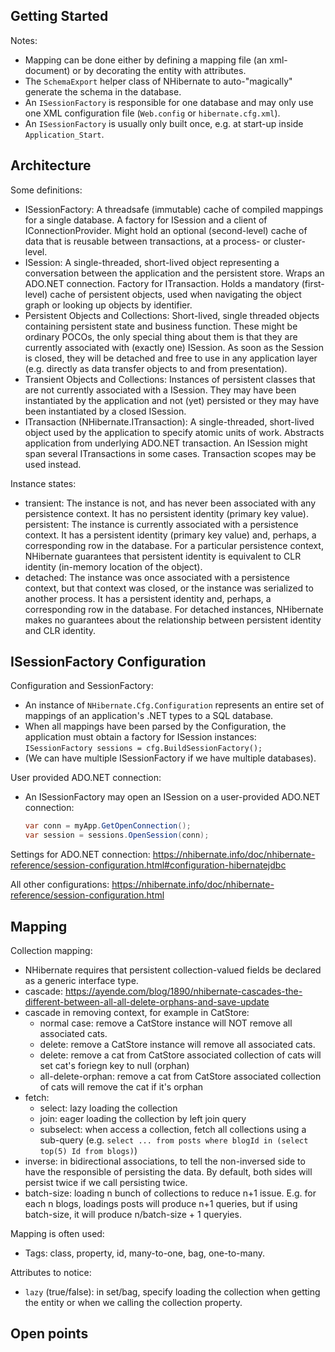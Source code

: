 ﻿## Getting Started

Notes:
- Mapping can be done either by defining a mapping file (an xml-document) or by decorating the entity with attributes.
- The `SchemaExport` helper class of NHibernate to auto-"magically" generate the schema in the database.
- An `ISessionFactory` is responsible for one database and may only use one XML configuration file (`Web.config` or `hibernate.cfg.xml`).
- An `ISessionFactory` is usually only built once, e.g. at start-up inside `Application_Start`.

## Architecture

Some definitions:
- ISessionFactory: A threadsafe (immutable) cache of compiled mappings for a single database. A factory for ISession and a client of IConnectionProvider. Might hold an optional (second-level) cache of data that is reusable between transactions, at a process- or cluster-level.
- ISession: A single-threaded, short-lived object representing a conversation between the application and the persistent store. Wraps an ADO.NET connection. Factory for ITransaction.  Holds a mandatory (first-level) cache of persistent objects, used when navigating the object graph or looking up objects by identifier.
- Persistent Objects and Collections: Short-lived, single threaded objects containing persistent state and business function. These might be ordinary POCOs, the only special thing about them is that they are currently associated with (exactly one) ISession. As soon as the Session is closed, they will be detached and free to use in any application layer (e.g. directly as data transfer objects to and from presentation).
- Transient Objects and Collections: Instances of persistent classes that are not currently associated with a ISession. They may have been instantiated by the application and not (yet) persisted or they may have been instantiated by a closed ISession.
- ITransaction (NHibernate.ITransaction): A single-threaded, short-lived object used by the application to specify atomic units of work. Abstracts application from underlying ADO.NET transaction. An ISession might span several ITransactions in some cases. Transaction scopes may be used instead.

Instance states:
- transient: The instance is not, and has never been associated with any persistence context. It has no persistent identity (primary key value).
persistent: The instance is currently associated with a persistence context. It has a persistent identity (primary key value) and, perhaps, a corresponding row in the database. For a particular persistence context, NHibernate guarantees that persistent identity is equivalent to CLR identity (in-memory location of the object).
- detached: The instance was once associated with a persistence context, but that context was closed, or the instance was serialized to another process. It has a persistent identity and, perhaps, a corresponding row in the database. For detached instances, NHibernate makes no guarantees about the relationship between persistent identity and CLR identity.

## ISessionFactory Configuration

Configuration and SessionFactory:
- An instance of `NHibernate.Cfg.Configuration` represents an entire set of mappings of an application's .NET types to a SQL database.
- When all mappings have been parsed by the Configuration, the application must obtain a factory for ISession instances: `ISessionFactory sessions = cfg.BuildSessionFactory();`
- (We can have multiple ISessionFactory if we have multiple databases).

User provided ADO.NET connection:
- An ISessionFactory may open an ISession on a user-provided ADO.NET connection:
	```C#
	var conn = myApp.GetOpenConnection();
	var session = sessions.OpenSession(conn);
	```
Settings for ADO.NET connection: https://nhibernate.info/doc/nhibernate-reference/session-configuration.html#configuration-hibernatejdbc

All other configurations: https://nhibernate.info/doc/nhibernate-reference/session-configuration.html

## Mapping

Collection mapping:
- NHibernate requires that persistent collection-valued fields be declared as a generic interface type.
- cascade: https://ayende.com/blog/1890/nhibernate-cascades-the-different-between-all-all-delete-orphans-and-save-update
- cascade in removing context, for example in CatStore:
	+ normal case: remove a CatStore instance will NOT remove all associated cats.
	+ delete: remove a CatStore instance will remove all associated cats.
	+ delete: remove a cat from CatStore associated collection of cats will set cat's foriegn key to null (orphan)
	+ all-delete-orphan: remove a cat from CatStore associated collection of cats will remove the cat if it's orphan
- fetch:
	+ select: lazy loading the collection
	+ join: eager loading the collection by left join query
	+ subselect: when access a collection, fetch all collections using a sub-query (e.g. `select ... from posts where blogId in (select top(5) Id from blogs)`)
- inverse: in bidirectional associations, to tell the non-inversed side to have the responsible of persisting the data. By default, both sides will persist twice if we call persisting twice.
- batch-size: loading n bunch of collections to reduce n+1 issue. E.g. for each n blogs, loadings posts will produce n+1 queries, but if using batch-size, it will produce n/batch-size + 1 queryies.

Mapping is often used:
- Tags: class, property, id, many-to-one, bag, one-to-many.

Attributes to notice:
- `lazy` (true/false): in set/bag, specify loading the collection when getting the entity or when we calling the collection property.

## Open points


